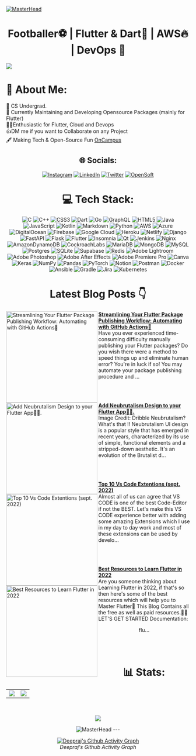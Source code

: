 [![MasterHead](https://user-images.githubusercontent.com/63138398/236623085-7a6e89ca-0add-4a5e-b91d-2ef5b36b15b1.png)]()

<h1 align="center">Footballer⚽ | Flutter & Dart💙 | AWS🔥 | DevOps 🚀</h3>

[![](https://visitcount.itsvg.in/api?id=deepraj02&icon=5&color=0)](https://visitcount.itsvg.in)

# 💫 About Me:
🔭 CS Undergrad.<br>🌱 Currently Maintaining and Developing Opensource Packages (mainly for Flutter) <br>👩‍💻Enthusiastic for Flutter, Cloud and Devops <br>👍DM me if you want to Collaborate on any Project <br>🖋️ Making Tech & Open-Source Fun [OnCampus](https://github.com/OnCampus-Community)


<div style="text-align: center;">
  
## 🌐 Socials:
[![Instagram](https://img.shields.io/badge/Instagram-%23E4405F.svg?logo=Instagram&logoColor=white)](https://instagram.com/https://www.instagram.com/infamousdotexe/?hl=en) [![LinkedIn](https://img.shields.io/badge/LinkedIn-%230077B5.svg?logo=linkedin&logoColor=white)](https://linkedin.com/in/https://www.linkedin.com/in/deeprajbaidya/) [![Twitter](https://img.shields.io/badge/Twitter-%231DA1F2.svg?logo=Twitter&logoColor=white)](https://twitter.com/https://twitter.com/Deepraj022) <a href="https://thelocaldev.hashnode.dev"><img title="OpenSoft" src="https://img.shields.io/badge/Hashnode-2962FF?style=for-the-badge&logo=hashnode&logoColor=white"/></a> 
  


# 💻 Tech Stack:
![C](https://img.shields.io/badge/c-%2300599C.svg?style=flat&logo=c&logoColor=white) ![C++](https://img.shields.io/badge/c++-%2300599C.svg?style=flat&logo=c%2B%2B&logoColor=white) ![CSS3](https://img.shields.io/badge/css3-%231572B6.svg?style=flat&logo=css3&logoColor=white) ![Dart](https://img.shields.io/badge/dart-%230175C2.svg?style=flat&logo=dart&logoColor=white) ![Go](https://img.shields.io/badge/go-%2300ADD8.svg?style=flat&logo=go&logoColor=white) ![GraphQL](https://img.shields.io/badge/-GraphQL-E10098?style=flat&logo=graphql&logoColor=white) ![HTML5](https://img.shields.io/badge/html5-%23E34F26.svg?style=flat&logo=html5&logoColor=white) ![Java](https://img.shields.io/badge/java-%23ED8B00.svg?style=flat&logo=java&logoColor=white) ![JavaScript](https://img.shields.io/badge/javascript-%23323330.svg?style=flat&logo=javascript&logoColor=%23F7DF1E) ![Kotlin](https://img.shields.io/badge/kotlin-%230095D5.svg?style=flat&logo=kotlin&logoColor=white) ![Markdown](https://img.shields.io/badge/markdown-%23000000.svg?style=flat&logo=markdown&logoColor=white) ![Python](https://img.shields.io/badge/python-3670A0?style=flat&logo=python&logoColor=ffdd54) ![AWS](https://img.shields.io/badge/AWS-%23FF9900.svg?style=flat&logo=amazon-aws&logoColor=white) ![Azure](https://img.shields.io/badge/azure-%230072C6.svg?style=flat&logo=azure-devops&logoColor=white) ![DigitalOcean](https://img.shields.io/badge/DigitalOcean-%230167ff.svg?style=flat&logo=digitalOcean&logoColor=white) ![Firebase](https://img.shields.io/badge/firebase-%23039BE5.svg?style=flat&logo=firebase) ![Google Cloud](https://img.shields.io/badge/Google%20Cloud-%234285F4.svg?style=flat&logo=google-cloud&logoColor=white) ![Heroku](https://img.shields.io/badge/heroku-%23430098.svg?style=flat&logo=heroku&logoColor=white) ![Netlify](https://img.shields.io/badge/netlify-%23000000.svg?style=flat&logo=netlify&logoColor=#00C7B7) ![Django](https://img.shields.io/badge/django-%23092E20.svg?style=flat&logo=django&logoColor=white) ![FastAPI](https://img.shields.io/badge/FastAPI-005571?style=flat&logo=fastapi) ![Flask](https://img.shields.io/badge/flask-%23000.svg?style=flat&logo=flask&logoColor=white) ![Flutter](https://img.shields.io/badge/Flutter-%2302569B.svg?style=flat&logo=Flutter&logoColor=white) ![Insomnia](https://img.shields.io/badge/Insomnia-black?style=flat&logo=insomnia&logoColor=5849BE) ![Qt](https://img.shields.io/badge/Qt-%23217346.svg?style=flat&logo=Qt&logoColor=white) ![Jenkins](https://img.shields.io/badge/jenkins-%232C5263.svg?style=flat&logo=jenkins&logoColor=white) ![Nginx](https://img.shields.io/badge/nginx-%23009639.svg?style=flat&logo=nginx&logoColor=white) ![AmazonDynamoDB](https://img.shields.io/badge/Amazon%20DynamoDB-4053D6?style=flat&logo=Amazon%20DynamoDB&logoColor=white) ![CockroachLabs](https://img.shields.io/badge/Cockroach%20Labs-6933FF?style=flat&logo=Cockroach%20Labs&logoColor=white) ![MariaDB](https://img.shields.io/badge/MariaDB-003545?style=flat&logo=mariadb&logoColor=white) ![MongoDB](https://img.shields.io/badge/MongoDB-%234ea94b.svg?style=flat&logo=mongodb&logoColor=white) ![MySQL](https://img.shields.io/badge/mysql-%2300f.svg?style=flat&logo=mysql&logoColor=white) ![Postgres](https://img.shields.io/badge/postgres-%23316192.svg?style=flat&logo=postgresql&logoColor=white) ![SQLite](https://img.shields.io/badge/sqlite-%2307405e.svg?style=flat&logo=sqlite&logoColor=white) 	![Supabase](https://img.shields.io/badge/Supabase-3ECF8E?style=flat&logo=supabase&logoColor=white) ![Redis](https://img.shields.io/badge/redis-%23DD0031.svg?style=flat&logo=redis&logoColor=white) ![Adobe Lightroom](https://img.shields.io/badge/Adobe%20Lightroom-31A8FF.svg?style=flat&logo=Adobe%20Lightroom&logoColor=white) ![Adobe Photoshop](https://img.shields.io/badge/adobephotoshop-%2331A8FF.svg?style=flat&logo=adobephotoshop&logoColor=white) ![Adobe After Effects](https://img.shields.io/badge/Adobe%20After%20Effects-9999FF.svg?style=flat&logo=Adobe%20After%20Effects&logoColor=white) ![Adobe Premiere Pro](https://img.shields.io/badge/Adobe%20Premiere%20Pro-9999FF.svg?style=flat&logo=Adobe%20Premiere%20Pro&logoColor=white) ![Canva](https://img.shields.io/badge/Canva-%2300C4CC.svg?style=flat&logo=Canva&logoColor=white) ![Keras](https://img.shields.io/badge/Keras-%23D00000.svg?style=flat&logo=Keras&logoColor=white) ![NumPy](https://img.shields.io/badge/numpy-%23013243.svg?style=flat&logo=numpy&logoColor=white) ![Pandas](https://img.shields.io/badge/pandas-%23150458.svg?style=flat&logo=pandas&logoColor=white) ![PyTorch](https://img.shields.io/badge/PyTorch-%23EE4C2C.svg?style=flat&logo=PyTorch&logoColor=white) ![Notion](https://img.shields.io/badge/Notion-%23000000.svg?style=flat&logo=notion&logoColor=white) ![Postman](https://img.shields.io/badge/Postman-FF6C37?style=flat&logo=postman&logoColor=white) ![Docker](https://img.shields.io/badge/docker-%230db7ed.svg?style=flat&logo=docker&logoColor=white) ![Ansible](https://img.shields.io/badge/ansible-%231A1918.svg?style=flat&logo=ansible&logoColor=white) ![Gradle](https://img.shields.io/badge/Gradle-02303A.svg?style=flat&logo=Gradle&logoColor=white) ![Jira](https://img.shields.io/badge/jira-%230A0FFF.svg?style=flat&logo=jira&logoColor=white) ![Kubernetes](https://img.shields.io/badge/kubernetes-%23326ce5.svg?style=flat&logo=kubernetes&logoColor=white)


# Latest Blog Posts 👇
<!-- HASHNODE_BLOG:START -->
<p align="left">
<a href="https://blogs.deeprajbaidya.co//automate-flutter-package-publishing" title="Streamlining Your Flutter Package Publishing Workflow: Automating with GitHub Actions🤯"><img src="https://cdn.hashnode.com/res/hashnode/image/stock/unsplash/SyvsTmuuZyM/upload/297361cb2a199ababf3e3d88dfae07c5.jpeg" alt="Streamlining Your Flutter Package Publishing Workflow: Automating with GitHub Actions🤯" width="250px" align="left" /></a>
<a href="https://blogs.deeprajbaidya.co//automate-flutter-package-publishing" title="Streamlining Your Flutter Package Publishing Workflow: Automating with GitHub Actions🤯"><strong>Streamlining Your Flutter Package Publishing Workflow: Automating with GitHub Actions🤯</strong></a>
<br/> Have you ever experienced time-consuming difficulty manually publishing your Flutter packages? Do you wish there were a method to speed things up and eliminate human error? You're in luck if so! You may automate your package publishing procedure and ... </p> <br/> <br/>
<p align="left">
<a href="https://blogs.deeprajbaidya.co//add-neubrutalism-design-to-your-flutter-app" title="Add Neubrutalism Design to your Flutter App📱🔥."><img src="https://cdn.hashnode.com/res/hashnode/image/upload/v1680609250160/9c8ad56f-5f54-4ffb-8c4c-40f4737b4bc7.png" alt="Add Neubrutalism Design to your Flutter App📱🔥." width="250px" align="left" /></a>
<a href="https://blogs.deeprajbaidya.co//add-neubrutalism-design-to-your-flutter-app" title="Add Neubrutalism Design to your Flutter App📱🔥."><strong>Add Neubrutalism Design to your Flutter App📱🔥.</strong></a>
<br/> Image Credit: Dribble
Neubrutalism? What's that !!
Neubrutalism UI design is a popular style that has emerged in recent years, characterized by its use of simple, functional elements and a stripped-down aesthetic. It's an evolution of the Brutalist d... </p> <br/> <br/>
<p align="left">
<a href="https://blogs.deeprajbaidya.co//top-10-vs-code-extentions-sept-2022" title="Top 10 Vs Code  Extentions (sept. 2022)"><img src="https://cdn.hashnode.com/res/hashnode/image/unsplash/gA396xahf-Q/upload/v1663443699117/crGLvCYKX.jpeg" alt="Top 10 Vs Code  Extentions (sept. 2022)" width="250px" align="left" /></a>
<a href="https://blogs.deeprajbaidya.co//top-10-vs-code-extentions-sept-2022" title="Top 10 Vs Code  Extentions (sept. 2022)"><strong>Top 10 Vs Code  Extentions (sept. 2022)</strong></a>
<br/> Almost all of us can agree that VS CODE is one of the best Code-Editor if not the BEST.
Let's make this VS CODE experience better with adding some amazing Extensions which I use in my day to day work and most of these extensions can be used by develo... </p> <br/> <br/>
<p align="left">
<a href="https://blogs.deeprajbaidya.co//best-resources-to-learn-flutter-in-2022" title="Best Resources to Learn Flutter in 2022"><img src="https://cdn.hashnode.com/res/hashnode/image/unsplash/Gll-v69L8iA/upload/v1662637330397/Y_o1oD14D.jpeg" alt="Best Resources to Learn Flutter in 2022" width="250px" align="left" /></a>
<a href="https://blogs.deeprajbaidya.co//best-resources-to-learn-flutter-in-2022" title="Best Resources to Learn Flutter in 2022"><strong>Best Resources to Learn Flutter in 2022</strong></a>
<br/> Are you someone thinking about Learning Flutter in 2022, if that's so then here's some of  the best resources which will help you to Master Flutter🥳
This Blog Contains all the free as well as paid resources.🤘🔥
LET'S GET STARTED
Documentation:

flu... </p> <br/> <br/>
<!-- HASHNODE_BLOG:END -->

# 📊 Stats:
  
<table align="center">
<tr>
<td><img src="https://github-readme-stats.vercel.app/api?username=deepraj02&theme=merko&hide_border=false&include_all_commits=true&count_private=true" />
</td>
<td>
<img src="https://github-readme-stats.vercel.app/api/top-langs/?username=deepraj02&theme=merko&hide_border=false&include_all_commits=true&count_private=true&layout=compact"/>
</td>
</tr>
</table>
<br />
<p align="center">
<img align="center" src="https://github-readme-streak-stats.herokuapp.com/?user=deepraj02&theme=merko&hide_border=false" />
</p>
  
  
<!--   
## 🏆 GitHub Trophies
<p align="center">
<img align="center" src="https://github-profile-trophy.vercel.app/?username=deepraj02&theme=darkhub&no-frame=true&no-bg=true&margin-w=4" />
</p>
 -->
  <img src="https://holopin.io/api/user/board?user=Klauss" alt="MasterHead"  />
---
<p align="center">
  <a href="https://github.com/deepraj02/github-readme-activity-graph">
    <img src="https://github-readme-activity-graph.cyclic.app/graph?username=deepraj02&theme=dracula" alt="Deepraj's Github Activity Graph">
  </a>
  <br>
  <em>Deepraj's Github Activity Graph</em>
</p>



</div>

